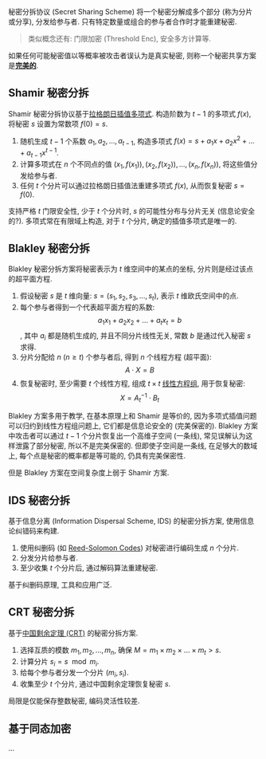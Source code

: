 秘密分拆协议 (Secret Sharing Scheme) 将一个秘密分解成多个部分 (称为分片或分享), 分发给参与者. 只有特定数量或组合的参与者合作时才能重建秘密. 

> 类似概念还有: 门限加密 (Threshold Enc), 安全多方计算等. 

如果任何可能秘密值以等概率被攻击者误认为是真实秘密, 则称一个秘密共享方案是[**完美的**](../../可证明安全.md). 

## Shamir 秘密分拆

Shamir 秘密分拆协议基于[拉格朗日插值多项式](../../../../Math/微积分/级数/多项式插值.md). 构造阶数为 $t-1$ 的多项式 $f(x)$, 将秘密 $s$ 设置为常数项 $f(0)=s$.
1. 随机生成 $t-1$ 个系数 $a_1, a_2, ..., a_{t-1}$, 构造多项式 $f(x) = s + a_1x + a_2x^2 + \ldots + a_{t-1}x^{t-1}$. 
2. 计算多项式在 $n$ 个不同点的值 $(x_1, f(x_1)), (x_2, f(x_2)), ..., (x_n, f(x_n))$, 将这些值分发给参与者. 
3. 任何 $t$ 个分片可以通过拉格朗日插值法重建多项式 $f(x)$, 从而恢复秘密 $s = f(0)$.

支持严格 $t$ 门限安全性, 少于 $t$ 个分片时, $s$ 的可能性分布与分片无关 (信息论安全的?). 多项式常在有限域上构造, 对于 $t$ 个分片, 确定的插值多项式是唯一的.   

## Blakley 秘密分拆

Blakley 秘密分拆方案将秘密表示为 $t$ 维空间中的某点的坐标, 分片则是经过该点的超平面方程.
1. 假设秘密 $s$ 是 $t$ 维向量: $s=(s_{1},s_{2},s_{3},\dots,s_{t})$, 表示 $t$ 维欧氏空间中的点.
2. 每个参与者得到一个代表超平面方程的系数: $$a_{1}x_{1}+a_{2}x_{2}+\dots+a_{t}x_{t}=b$$, 其中 $a_{i}$ 都是随机生成的, 并且不同分片线性无关, 常数 $b$ 是通过代入秘密 $s$ 求得.
3. 分片分配给 $n$ ($n\geq t$) 个参与者后, 得到 $n$ 个线程方程 (超平面): $$A\cdot X=B$$
4. 恢复秘密时, 至少需要 $t$ 个线性方程, 组成 $t\times t$ [线性方程组](../../../../Math/线性代数/线性方程组/线性方程组的解.md), 用于恢复秘密: $$X=A_{t}^{-1}\cdot B_{t}$$

Blakley 方案多用于教学, 在基本原理上和 Shamir 是等价的, 因为多项式插值问题可以归约到线性方程组问题上, 它们都是信息论安全的 (完美保密的). Blakley 方案中攻击者可以通过 $t-1$ 个分片恢复出一个高维子空间 (一条线), 常见误解认为这样泄露了部分秘密, 所以不是完美保密的. 但即使子空间是一条线, 在足够大的数域上, 每个点是秘密的概率都是等可能的, 仍具有完美保密性.

但是 Blakley 方案在空间复杂度上弱于 Shamir 方案.

## IDS 秘密分拆

基于信息分离 (Information Dispersal Scheme, IDS) 的秘密分拆方案, 使用信息论纠错码来构建.
1. 使用纠删码 (如 [Reed-Solomon Codes](../../../../Information/Information%20Theory/里所码.md)) 对秘密进行编码生成 $n$ 个分片. 
2. 分发分片给参与者. 
3. 至少收集 $t$ 个分片后, 通过解码算法重建秘密.

基于纠删码原理, 工具和应用广泛.

## CRT 秘密分拆

基于[中国剩余定理 (CRT)](../../../../Math/数论/中国剩余定理.md) 的秘密分拆方案.
1. 选择互质的模数 $m_1, m_2, ..., m_n$, 确保 $M = m_1 \times m_2 \times ... \times m_t > s$. 
2. 计算分片 $s_i = s \mod m_i$. 
3. 给每个参与者分发一个分片 $(m_i, s_i)$. 
4. 收集至少 $t$ 个分片, 通过中国剩余定理恢复秘密 $s$.

局限是仅能保存整数秘密, 编码灵活性较差.

## 基于同态加密

...

